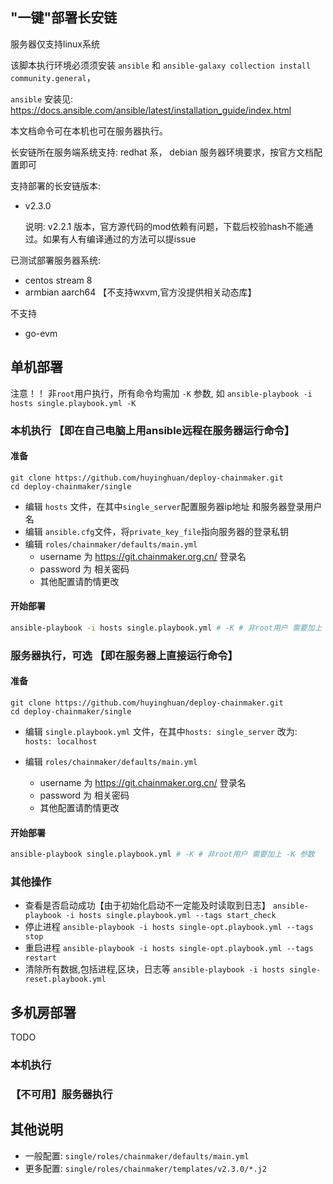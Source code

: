 ## "一键"部署长安链

服务器仅支持linux系统

该脚本执行环境必须须安装 `ansible` 和 `ansible-galaxy collection install community.general`，

`ansible` 安装见: https://docs.ansible.com/ansible/latest/installation_guide/index.html

本文档命令可在本机也可在服务器执行。

长安链所在服务端系统支持: redhat 系， debian
服务器环境要求，按官方文档配置即可

支持部署的长安链版本:

- v2.3.0
  
  说明: v2.2.1 版本，官方源代码的mod依赖有问题，下载后校验hash不能通过。如果有人有编译通过的方法可以提issue 

已测试部署服务器系统:

- centos stream 8
- armbian aarch64 【不支持wxvm,官方没提供相关动态库】

不支持 

- go-evm

## 单机部署

注意！！ 非`root`用户执行，所有命令均需加 `-K` 参数, 如 `ansible-playbook -i hosts single.playbook.yml -K`

### 本机执行 【即在自己电脑上用ansible远程在服务器运行命令】

#### 准备

```
git clone https://github.com/huyinghuan/deploy-chainmaker.git
cd deploy-chainmaker/single
```

- 编辑 `hosts` 文件，在其中`single_server`配置服务器ip地址 和服务器登录用户名 
- 编辑 `ansible.cfg`文件，将`private_key_file`指向服务器的登录私钥
- 编辑 `roles/chainmaker/defaults/main.yml` 
    - username 为 https://git.chainmaker.org.cn/ 登录名
    - password 为 相关密码
    - 其他配置请酌情更改

#### 开始部署

```bash
ansible-playbook -i hosts single.playbook.yml # -K # 非root用户 需要加上 -K 参数
```

### 服务器执行，可选 【即在服务器上直接运行命令】

#### 准备
```
git clone https://github.com/huyinghuan/deploy-chainmaker.git
cd deploy-chainmaker/single
```

- 编辑 `single.playbook.yml` 文件，在其中`hosts: single_server` 改为: `hosts: localhost`

- 编辑 `roles/chainmaker/defaults/main.yml` 
    - username 为 https://git.chainmaker.org.cn/ 登录名
    - password 为 相关密码
    - 其他配置请酌情更改

#### 开始部署

```bash
ansible-playbook single.playbook.yml # -K # 非root用户 需要加上 -K 参数
```

### 其他操作

- 查看是否启动成功【由于初始化启动不一定能及时读取到日志】 `ansible-playbook -i hosts single.playbook.yml --tags start_check`
- 停止进程 `ansible-playbook -i hosts single-opt.playbook.yml --tags stop`
- 重启进程 `ansible-playbook -i hosts single-opt.playbook.yml --tags restart`
- 清除所有数据,包括进程,区块，日志等 `ansible-playbook -i hosts single-reset.playbook.yml`
## 多机房部署

TODO

### 本机执行

### 【不可用】服务器执行

## 其他说明

- 一般配置:  `single/roles/chainmaker/defaults/main.yml`
- 更多配置: `single/roles/chainmaker/templates/v2.3.0/*.j2`